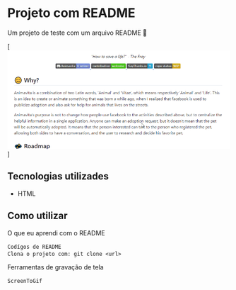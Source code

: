 # Projeto com README
Um projeto de teste com um arquivo README 🚀

[<img src="./tela.gif" alt=" gif da tela inicial do projeto">]

## Tecnologias utilizades

- HTML


## Como utilizar 

O que eu aprendi com o README
```
Codígos de README 
Clona o projeto com: git clone <url>
```

Ferramentas de gravação de tela 
```
ScreenToGif
```